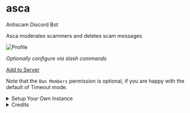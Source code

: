 # asca
Antiscam Discord Bot

Asca moderates scammers and deletes scam messages

![Profile](https://cdn.discordapp.com/attachments/936463189237977139/937015273553289327/profile.png)

*Optionally configure via slash commands*

[Add to Server](https://discord.com/api/oauth2/authorize?client_id=930922882886934588&permissions=1099511635972&scope=bot%20applications.commands)

Note that the `Ban Members` permission is optional, if you are happy with the default of Timeout mode.

<details>
<summary>Setup Your Own Instance</summary>

**Requires Python 3.10.x or later**

0. Create a Discord bot with
    * Scopes: `bot`, `applications.commands`
    * Permissions: `Manage Messages`, `Moderate Members`, `Ban Members`

1. Execute
```
% python3 -m pip install --requirement requirements.txt
% python3 bot.py
```

[Docker](https://hub.docker.com/r/dotbotio/asca)
</details>

<details>
<summary>Credits</summary>

**Liz** (Lead Designer)
**Mас** (Lead Tester)
**Lauch** (Tester)
</details>
